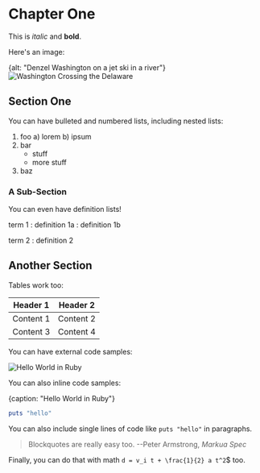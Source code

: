 # Chapter One

This is *italic* and **bold**.

Here's an image:

{alt: "Denzel Washington on a jet ski in a river"}
![Washington Crossing the Delaware](delaware.jpg)

## Section One

You can have bulleted and numbered lists, including nested lists:

1. foo
   a) lorem
   b) ipsum
2. bar
   * stuff
   * more stuff
3. baz

### A Sub-Section

You can even have definition lists!

term 1
: definition 1a
: definition 1b

term 2
: definition 2

## Another Section

Tables work too:

| Header 1  | Header 2  |
| --------- | --------- |
| Content 1 | Content 2 |
| Content 3 | Content 4 |

You can have external code samples:

![Hello World in Ruby](hello.rb)

You can also inline code samples:

{caption: "Hello World in Ruby"}
```ruby
puts "hello"
```

You can also include single lines of code like `puts "hello"` in paragraphs.

> Blockquotes are really easy too.
> --Peter Armstrong, *Markua Spec*

Finally, you can do that with math `d = v_i t + \frac{1}{2} a t^2`$ too.
